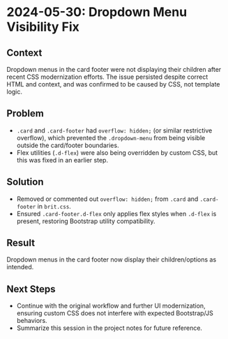 # 2024-05-30: Dropdown Menu Visibility Fix

## Context
Dropdown menus in the card footer were not displaying their children after recent CSS modernization efforts. The issue persisted despite correct HTML and context, and was confirmed to be caused by CSS, not template logic.

## Problem
- `.card` and `.card-footer` had `overflow: hidden;` (or similar restrictive overflow), which prevented the `.dropdown-menu` from being visible outside the card/footer boundaries.
- Flex utilities (`.d-flex`) were also being overridden by custom CSS, but this was fixed in an earlier step.

## Solution
- Removed or commented out `overflow: hidden;` from `.card` and `.card-footer` in `brit.css`.
- Ensured `.card-footer.d-flex` only applies flex styles when `.d-flex` is present, restoring Bootstrap utility compatibility.

## Result
Dropdown menus in the card footer now display their children/options as intended.

## Next Steps
- Continue with the original workflow and further UI modernization, ensuring custom CSS does not interfere with expected Bootstrap/JS behaviors.
- Summarize this session in the project notes for future reference.
